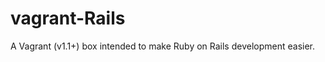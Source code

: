 vagrant-Rails
=============

A Vagrant (v1.1+) box intended to make Ruby on Rails development easier.
